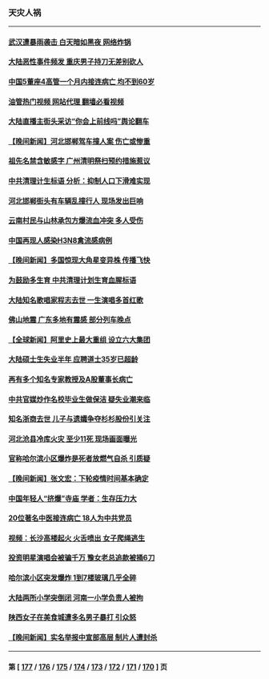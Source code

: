 ### 天灾人祸
---
#### [武汉遭暴雨袭击 白天暗如黑夜 网络炸锅](../../pages/ncid280/n13964316.md?04040445) 
#### [大陆恶性事件频发 重庆男子持刀无差别砍人](../../pages/ncid280/n13964226.md?04040445) 
#### [中国5董座4高管一个月内接连病亡 均不到60岁](../../pages/ncid280/n13963378.md?04040445) 
#### [油管热门视频 网站代理 翻墙必看视频](http://138.2.39.72:81/youtube.html?epic-marker?04040445)
#### [大陆直播主街头采访“你会上前线吗”舆论翻车](../../pages/ncid280/n13963229.md?04040445) 
#### [【晚间新闻】河北邯郸驾车撞人案 伤亡或惨重](../../pages/ncid280/n13962711.md?04040445) 
#### [祖先名禁含敏感字 广州清明祭扫预约措施惹议](../../pages/ncid280/n13963038.md?04040445) 
#### [中共清理计生标语 分析：抑制人口下滑难实现](../../pages/ncid280/n13962782.md?04040445) 
#### [河北邯郸街头有车辆乱撞行人 现场发出巨响](../../pages/ncid280/n13962742.md?04040445) 
#### [云南村民与山林承包方爆流血冲突 多人受伤](../../pages/ncid280/n13962489.md?04040445) 
#### [中国再现人感染H3N8禽流感病例](../../pages/ncid280/n13961682.md?04040445) 
#### [【晚间新闻】多国惊现大角星变异株 传播飞快](../../pages/ncid280/n13961578.md?04040445) 
#### [为鼓励多生育 中共清理计划生育血腥标语](../../pages/ncid280/n13961304.md?04040445) 
#### [大陆知名歌唱家程志去世 一生演唱多首红歌](../../pages/ncid280/n13961232.md?04040445) 
#### [佛山地震 广东多地有震感 部分列车晚点](../../pages/ncid280/n13960918.md?04040445) 
#### [【全球新闻】阿里史上最大重组 设立六大集团](../../pages/ncid280/n13960875.md?04040445) 
#### [大陆硕士生失业半年 应聘道士35岁已超龄](../../pages/ncid280/n13960637.md?04040445) 
#### [再有多个知名专家教授及A股董事长病亡](../../pages/ncid280/n13960467.md?04040445) 
#### [中共官媒炒作名校毕业生做保洁 疑失业潮来临](../../pages/ncid280/n13960303.md?04040445) 
#### [知名浙商去世 儿子与遗孀争夺杉杉股份引关注](../../pages/ncid280/n13960235.md?04040445) 
#### [河北沧县冷库火灾 至少11死 现场画面曝光](../../pages/ncid280/n13960261.md?04040445) 
#### [官称哈尔滨小区爆炸是死者放燃气自杀 引质疑](../../pages/ncid280/n13960217.md?04040445) 
#### [【晚间新闻】张文宏：下轮疫情时间基本确定](../../pages/ncid280/n13960183.md?04040445) 
#### [中国年轻人“挤爆”寺庙 学者：生存压力大](../../pages/ncid280/n13959730.md?04040445) 
#### [20位著名中医接连病亡 18人为中共党员](../../pages/ncid280/n13959735.md?04040445) 
#### [视频：长沙高楼起火 火舌喷出 女子爬绳逃生](../../pages/ncid280/n13959477.md?04040445) 
#### [投资明星演唱会被骗千万 豫女老总追款被捅6刀](../../pages/ncid280/n13958301.md?04040445) 
#### [哈尔滨小区突发爆炸 1到7楼玻璃几乎全碎](../../pages/ncid280/n13958315.md?04040445) 
#### [大陆两所小学突倒闭 河南一小学负责人被拘](../../pages/ncid280/n13958266.md?04040445) 
#### [陕西女子在美食城遭多名男子暴打 引众怒](../../pages/ncid280/n13958220.md?04040445) 
#### [【晚间新闻】实名举报中宣部高层 制片人遭封杀](../../pages/ncid280/n13958164.md?04040445) 

---
#### 第 [ [177](./177.md?04040445) / [176](./176.md?04040445) / [175](./175.md?04040445) / [174](./174.md?04040445) / [173](./173.md?04040445) / [172](./172.md?04040445) / [171](./171.md?04040445) / [170](./170.md?04040445) ] 页
